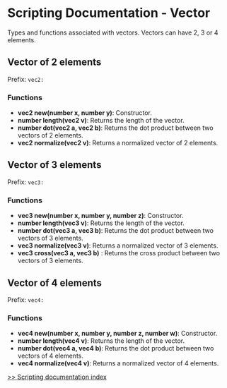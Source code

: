 # Scripting Documentation - Vector
Types and functions associated with vectors.
Vectors can have 2, 3 or 4 elements.

## Vector of 2 elements
Prefix: ``vec2:``

### Functions
- **vec2 new(number x, number y)**: Constructor.
- **number length(vec2 v)**: Returns the length of the vector.
- **number dot(vec2 a, vec2 b)**: Returns the dot product between two vectors of 2 elements.
- **vec2 normalize(vec2 v)**: Returns a normalized vector of 2 elements.

## Vector of 3 elements
Prefix: ``vec3:``

### Functions
- **vec3 new(number x, number y, number z)**: Constructor.
- **number length(vec3 v)**: Returns the length of the vector.
- **number dot(vec3 a, vec3 b)**: Returns the dot product between two vectors of 3 elements.
- **vec3 normalize(vec3 v)**: Returns a normalized vector of 3 elements.
- **vec3 cross(vec3 a, vec3 b)** : Returns the cross product between two vectors of 3 elements.

## Vector of 4 elements
Prefix: ``vec4:``

### Functions
- **vec4 new(number x, number y, number z, number w)**: Constructor.
- **number length(vec4 v)**: Returns the length of the vector.
- **number dot(vec4 a, vec4 b)**: Returns the dot product between two vectors of 4 elements.
- **vec4 normalize(vec4 v)**: Returns a normalized vector of 4 elements.

[>> Scripting documentation index](../index.md)